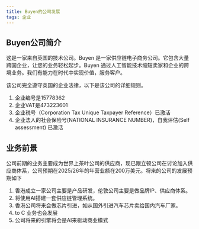 ```yaml
---
title: Buyen的公司发展
tags: 企业
---
```


## Buyen公司简介

这是一家来自英国的技术公司。Buyen 是一家供应链电子商务公司。它包含大量跨国企业，让您的业务轻松起步。Buyen 通过人工智能技术缩短卖家和企业的跨境业务。我们有能力在时代中实现价值，服务客户。

该公司完全遵守英国的企业法律，以下是该公司的详细规则。

1. 企业编号是15778362
2. 企业VAT是473223601
3. 企业税号（Corporation Tax Unique Taxpayer Reference）已激活
4. 企业法人的社会保险号(NATIONAL INSURANCE NUMBER)，自我评估(Self assessment) 已激活

## 业务前景

公司前期的业务主要成为世界上茶叶公司的供应商，现已跟立顿公司在讨论加入供应商体系，公司预期在2025/26年的年营业额在200万美元。将来的公司的发展预期如下

1. 香港成立一家公司主要是产品研发，伦敦公司主要是做品牌IP、供应商体系。
2. 将使用AI搭建一套供应链管理系统。
3. 香港公司将来会做芯片引进，如从国外引进汽车芯片卖给国内汽车厂家。
4. to C 业务也会发展
5. 公司将来的引擎将会是AI来驱动商业模式

